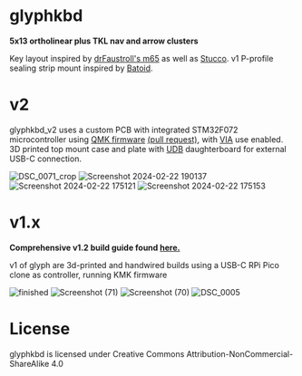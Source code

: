 # glyphkbd
**5x13 ortholinear plus TKL nav and arrow clusters**

Key layout inspired by [drFaustroll's m65](https://mlego.elena.space/m65/) as well as [Stucco](https://www.reddit.com/r/CustomKeyboards/comments/10k8k6w/custom_ortho_tkl_done_stucco1510/). v1 P-profile sealing strip mount inspired by [Batoid](https://github.com/kotte-computer-electronics/batoid).

# v2
glyphkbd_v2 uses a custom PCB with integrated STM32F072 microcontroller using [QMK firmware](https://github.com/qmk/qmk_firmware) [(pull request)](https://github.com/qmk/qmk_firmware/pull/23131), with [VIA](https://github.com/the-via) use enabled. 3D printed top mount case and plate with [UDB](https://github.com/Unified-Daughterboard/Unified-Daughterboard.github.io) daughterboard for external USB-C connection.

![DSC_0071_crop](https://github.com/galile0-designs/glyphkbd/assets/134774462/b1430ac9-ad3f-4a25-9c62-59e51696f563)
![Screenshot 2024-02-22 190137](https://github.com/galile0-designs/glyphkbd/assets/134774462/9cba256b-aa8d-4d7e-8167-9a00d88527cf)
![Screenshot 2024-02-22 175121](https://github.com/galile0-designs/glyphkbd/assets/134774462/5836cfac-a936-4e9b-ae4e-2d5e5bb5da22)
![Screenshot 2024-02-22 175153](https://github.com/galile0-designs/glyphkbd/assets/134774462/4512e66f-fc35-493e-88e5-669acebfc13d)

# v1.x
**Comprehensive v1.2 build guide found [here.](https://github.com/galile0-designs/glyphkbd/blob/main/v1.2/v1.2_build_guide.md)**

v1 of glyph are 3d-printed and handwired builds using a USB-C RPi Pico clone as controller, running KMK firmware

![finished](https://github.com/galile0-designs/glyphkbd/assets/134774462/2ea2b85e-3198-4d28-98cc-9d353b1f7dcf)
![Screenshot (71)](https://github.com/galile0-designs/glyphkbd/assets/134774462/88afe18e-234d-4641-b500-0ae28008e2be)
![Screenshot (70)](https://github.com/galile0-designs/glyphkbd/assets/134774462/f4656880-d6ba-46b9-afc0-582e63f19edb)
![DSC_0005](https://github.com/galile0-designs/glyphkbd/assets/134774462/6a66da9b-4a4c-4f8b-aba8-3e628babb39b)

# License
glyphkbd is licensed under Creative Commons Attribution-NonCommercial-ShareAlike 4.0
